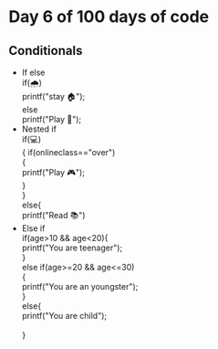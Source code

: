 # Day 6 of 100 days of code
## Conditionals <br/>
-  If else <br/>
     if(🌧️)<br/>
        printf("stay 🏠");<br/>
     else<br/>
        printf("Play 🏏");<br/>
-  Nested if <br/>
     if(💻)<br/>
     {  if(onlineclass=="over")<br/>
        {  <br/> 
             printf("Play 🎮");<br/>
        }<br/>
     }<br/>
     else{<br/>
         printf("Read 📚")<br/>
- Else if <br/>
     if(age>10 && age<20){<br/>
          printf("You are teenager");<br/>
     }<br/>
     else if(age>=20 && age<=30)<br/>
     {<br/>
          printf("You are an  youngster");<br/>
     }<br/>
     else{<br/>
          printf("You are child");<br/>  
      }<br/>
